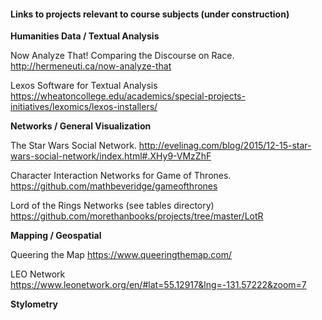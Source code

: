 #### Links to projects relevant to course subjects (under construction)

**Humanities Data / Textual Analysis**

Now Analyze That! Comparing the Discourse on Race. http://hermeneuti.ca/now-analyze-that 

Lexos Software for Textual Analysis https://wheatoncollege.edu/academics/special-projects-initiatives/lexomics/lexos-installers/

**Networks / General Visualization**

The Star Wars Social Network. http://evelinag.com/blog/2015/12-15-star-wars-social-network/index.html#.XHy9-VMzZhF 

Character Interaction Networks for Game of Thrones. https://github.com/mathbeveridge/gameofthrones

Lord of the Rings Networks (see tables directory) https://github.com/morethanbooks/projects/tree/master/LotR

**Mapping / Geospatial**

Queering the Map https://www.queeringthemap.com/

LEO Network https://www.leonetwork.org/en/#lat=55.12917&lng=-131.57222&zoom=7

**Stylometry**
